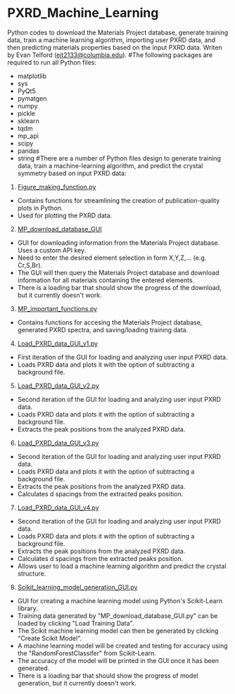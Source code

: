 # PXRD_Machine_Learning
Python codes to download the Materials Project database, generate training data, train a machine learning algorithm, importing user PXRD data, and then predicting materials properties based on the input PXRD data. Writen by Evan Telford (ejt2133@columbia.edu).
#The following packages are required to run all Python files:
* matplotlib
* sys
* PyQt5
* pymatgen
* numpy
* pickle
* sklearn
* tqdm
* mp_api
* scipy
* pandas
* string
#There are a number of Python files design to generate training data, train a machine-learning algorithm, and predict the crystal symmetry based on input PXRD data:
1) [Figure_making_function.py](https://github.com/etelford38/PXRD_Machine_Learning/blob/main/Figure_making_functions.py)
* Contains functions for streamlining the creation of publication-quality plots in Python.
* Used for plotting the PXRD data.
2) [MP_download_database_GUI](https://github.com/etelford38/PXRD_Machine_Learning/blob/main/MP_download_database_GUI.py)
* GUI for downloading information from the Materials Project database. Uses a custom API key.
* Need to enter the desired element selection in form X,Y,Z,... (e.g. Cr,S,Br).
* The GUI will then query the Materials Project database and download information for all materials containing the entered elements.
* There is a loading bar that should show the progress of the download, but it currently doesn't work.
3) [MP_important_functions.py](https://github.com/etelford38/PXRD_Machine_Learning/blob/main/MP_important_functions_GUI.py)
* Contains functions for accesing the Materials Project database, generated PXRD spectra, and saving/loading training data.
4) [Load_PXRD_data_GUI_v1.py](https://github.com/etelford38/PXRD_Machine_Learning/blob/main/Load_PXRD_data_GUI_v1.py)
* First iteration of the GUI for loading and analyzing user input PXRD data.
* Loads PXRD data and plots it with the option of subtracting a background file.
5) [Load_PXRD_data_GUI_v2.py](https://github.com/etelford38/PXRD_Machine_Learning/blob/main/Load_PXRD_data_GUI_v2.py)
* Second iteration of the GUI for loading and analyzing user input PXRD data.
* Loads PXRD data and plots it with the option of subtracting a background file.
* Extracts the peak positions from the analyzed PXRD data.
6) [Load_PXRD_data_GUI_v3.py](https://github.com/etelford38/PXRD_Machine_Learning/blob/main/Load_PXRD_data_GUI_v3.py)
* Second iteration of the GUI for loading and analyzing user input PXRD data.
* Loads PXRD data and plots it with the option of subtracting a background file.
* Extracts the peak positions from the analyzed PXRD data.
* Calculates d spacings from the extracted peaks position.
7) [Load_PXRD_data_GUI_v4.py](https://github.com/etelford38/PXRD_Machine_Learning/blob/main/Load_PXRD_data_GUI_v4.py)
* Second iteration of the GUI for loading and analyzing user input PXRD data.
* Loads PXRD data and plots it with the option of subtracting a background file.
* Extracts the peak positions from the analyzed PXRD data.
* Calculates d spacings from the extracted peaks position.
* Allows user to load a machine learning algorithm and predict the crystal structure.
8) [Scikit_learning_model_generation_GUI.py](https://github.com/etelford38/PXRD_Machine_Learning/blob/main/Scikit_learning_model_generation_GUI.py)
* GUI for creating a machine learning model using Python's Scikit-Learn library.
* Training data generated by "MP_download_database_GUI.py" can be loaded by clicking "Load Training Data".
* The Scikit machine learning model can then be generated by clicking "Create Scikit Model".
* A machine learning model will be created and testing for accuracy using the "RandomForestClassifer" from Scikit-Learn.
* The accuracy of the model will be printed in the GUI once it has been generated.
* There is a loading bar that should show the progress of model generation, but it currently doesn't work.
